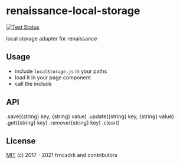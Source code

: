 # renaissance-local-storage

[![Test Status](https://github.com/frncsdrk/renaissance-local-storage/workflows/test/badge.svg?branch)](https://github.com/frncsdrk/renaissance-local-storage/actions)

local storage adapter for renaissance

## Usage

- include `localStorage.js` in your paths
- load it in your page component
- call the include

## API

.save({string} key, {string} value)
.update({string} key, {string} value)
.get({string} key)
.remove({string} key)
.clear()

## License

[MIT](https://github.com/frncsdrk/renaissance-local-storage/blob/master/LICENSE) (c) 2017 - 2021 frncsdrk and contributors
